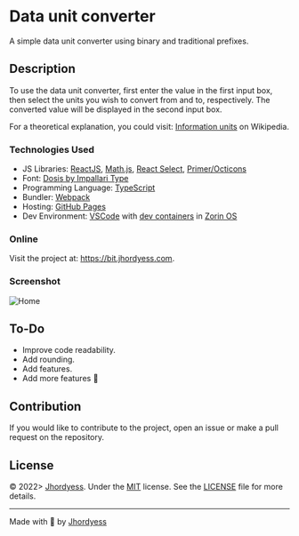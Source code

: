 # Data unit converter

A simple data unit converter using binary and traditional prefixes.

## Description

To use the data unit converter, first enter the value in the first input box, then select the units you wish to convert from  and to, respectively. The converted value will be displayed in the second input box.

For a theoretical explanation, you could visit: [Information units](https://wikipedia.org/wiki/Units_of_information) on Wikipedia.

### Technologies Used

- JS Libraries: [ReactJS](https://reactjs.org/), [Math.js](https://mathjs.org/), [React Select](https://react-select.com/), [Primer/Octicons](https://primer.style/octicons/)
- Font: [Dosis by Impallari Type](https://fonts.google.com/specimen/Dosis)
- Programming Language: [TypeScript](https://www.typescriptlang.org/)
- Bundler: [Webpack](https://webpack.js.org/)
- Hosting: [GitHub Pages](https://pages.github.com/)
- Dev Environment: [VSCode](https://code.visualstudio.com/) with [dev containers](https://code.visualstudio.com/docs/remote/containers) in [Zorin OS](https://zorinos.com/)

### Online

Visit the project at: <https://bit.jhordyess.com>.

### Screenshot

![Home](https://res.cloudinary.com/jhordyess/image/upload/v1675256029/data-unit-converter/home.png_g4nb6r.png)

## To-Do

- Improve code readability.
- Add rounding.
- Add features.
- Add more features 🤔

## Contribution

If you would like to contribute to the project, open an issue or make a pull request on the repository.

## License

© 2022> [Jhordyess](https://github.com/jhordyess). Under the [MIT](https://choosealicense.com/licenses/mit/) license. See the [LICENSE](./LICENSE) file for more details.

---

Made with 💪 by [Jhordyess](https://www.jhordyess.com/)
